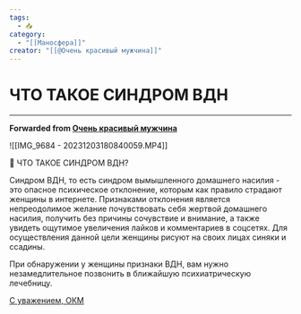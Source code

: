 ```yaml
---
tags:
  - 📥
category:
  - "[[Маносфера]]"
creator: "[[@Очень красивый мужчина]]"
---
```


# ЧТО ТАКОЕ СИНДРОМ ВДН

***

**Forwarded from [Очень красивый мужчина](https://t.me/okmtelega/3523)**

![[IMG_9684 - 20231203180840059.MP4]]

📢 ЧТО ТАКОЕ СИНДРОМ ВДН?

Синдром ВДН, то есть синдром вымышленного домашнего насилия - это опасное психическое отклонение, которым как правило страдают женщины в интернете. Признаками отклонения является непреодолимое желание почувствовать себя жертвой домашнего насилия, получить без причины сочувствие и внимание, а также увидеть ощутимое увеличения лайков и комментариев в соцсетях. Для осуществления данной цели женщины рисуют на своих лицах синяки и ссадины. 

При обнаружении у женщины признаки ВДН, вам нужно незамедлительное позвонить в ближайшую психиатрическую лечебницу. 

[С уважением, ОКМ](https://t.me/okmtelega)
